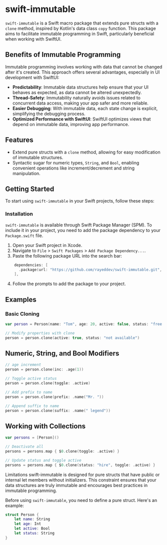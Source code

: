 # swift-immutable

`swift-immutable` is a Swift macro package that extends pure structs with a `clone` method, inspired by Kotlin's data class `copy` function. This package aims to facilitate immutable programming in Swift, particularly beneficial when working with SwiftUI.

## Benefits of Immutable Programming

Immutable programming involves working with data that cannot be changed after it's created. This approach offers several advantages, especially in UI development with SwiftUI:

- **Predictability**: Immutable data structures help ensure that your UI behaves as expected, as data cannot be altered unexpectedly.
- **Thread-Safety**: Immutability naturally avoids issues related to concurrent data access, making your app safer and more reliable.
- **Easier Debugging**: With immutable data, each state change is explicit, simplifying the debugging process.
- **Optimized Performance with SwiftUI**: SwiftUI optimizes views that depend on immutable data, improving app performance.

## Features

- Extend pure structs with a `clone` method, allowing for easy modification of immutable structures.
- Syntactic sugar for numeric types, `String`, and `Bool`, enabling convenient operations like increment/decrement and string manipulation.

## Getting Started

To start using `swift-immutable` in your Swift projects, follow these steps:

### Installation

`swift-immutable` is available through Swift Package Manager (SPM). To include it in your project, you need to add the package dependency to your `Package.swift` file.

1. Open your Swift project in Xcode.
2. Navigate to `File` > `Swift Packages` > `Add Package Dependency...`.
3. Paste the following package URL into the search bar:

```swift
    dependencies: [
      .package(url: "https://github.com/rayeddev/swift-immutable.git", from: "<#latest swift-immutable tag#>"),
    ],
```
4. Follow the prompts to add the package to your project.


## Examples

### Basic Cloning

```swift
var person = Person(name: "Tom", age: 20, active: false, status: "free to hire")

// Modify properties with clone
person = person.clone(active: true, status: "not available")
```
## Numeric, String, and Bool Modifiers
```swift
// age increment
person = person.clone(inc: .age(1))

// Toggle active status
person = person.clone(toggle: .active)

// Add prefix to name
person = person.clone(prefix: .name("Mr. "))

// Append suffix to name
person = person.clone(suffix: .name(" legend"))
```

## Working with Collections

```swift
var persons = [Person]()

// Deactivate all
persons = persons.map { $0.clone(toggle: .active) }

// Update status and toggle active
persons = persons.map { $0.clone(status: "hire", toggle: .active) }
```

Limitations
swift-immutable is designed for pure structs that have public or internal let members without initializers.
This constraint ensures that your data structures are truly immutable and encourages best practices in immutable programming.

Before using `swift-immutable`, you need to define a pure struct. Here's an example:

```swift
struct Person {
    let name: String
    let age: Int
    let active: Bool
    let status: String
}
```



